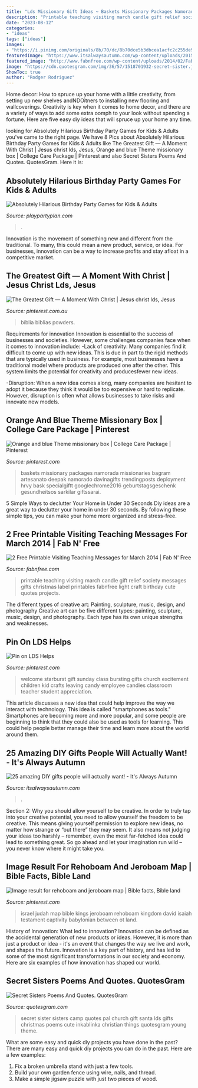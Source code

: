 ```yaml
---
title: "Lds Missionary Gift Ideas ~ Baskets Missionary Packages Namorada Missionaries Bagram Artesanato Deepak Namorado Davinagifts Trendingposts Deployment Hrvy Bask Specialgiftt Googlechrome2016 Geburtstagsgeschenk Gesundheitsos Sarkilar Giftssarai"
description: "Printable teaching visiting march candle gift relief society messages gifts christmas label printables fabnfree light craft birthday cute quotes projects"
date: "2023-08-12"
categories:
- "ideas"
tags: ["ideas"]
images:
- "https://i.pinimg.com/originals/8b/70/dc/8b70dce5b3dbcea1acfc2c255de90aa2.jpg"
featuredImage: "https://www.itsalwaysautumn.com/wp-content/uploads/2015/09/DIY-gift-ideas-handmade-holiday-christmas-presents-how-to-make-cool-best-featured.jpg"
featured_image: "http://www.fabnfree.com/wp-content/uploads/2014/02/FabNFree-Visiting-Teaching-Message-March-2014-Free-Printable-Candle-Wrap-Image2-497x700.jpg"
image: "https://cdn.quotesgram.com/img/36/57/1518701932-secret-sister.jpg"
ShowToc: true
author: "Rodger Rodriguez"
---
```



Home decor: How to spruce up your home with a little creativity, from setting up new shelves andNDOitners to installing new flooring and wallcoverings.
Creativity is key when it comes to home decor, and there are a variety of ways to add some extra oomph to your look without spending a fortune. Here are five easy diy ideas that will spruce up your home any time.

	

		
looking for Absolutely Hilarious Birthday Party Games for Kids &amp; Adults you've came to the right page. We have 8 Pics about Absolutely Hilarious Birthday Party Games for Kids &amp; Adults like The Greatest Gift — A Moment With Christ | Jesus christ lds, Jesus, Orange and blue Theme missionary box | College Care Package | Pinterest and also Secret Sisters Poems And Quotes. QuotesGram. Here it is:
		
    
## Absolutely Hilarious Birthday Party Games For Kids &amp; Adults

<img loading=lazy src="https://www.playpartyplan.com/wp-content/uploads/2016/10/Birthday-Party-Game-Ideas-3.jpg" onerror="this.onerror=null;this.src='https://tse2.mm.bing.net/th?id=OIP.asjFU0XmrQ76J_rAK0O9AQHaLH&amp;pid=15.1';" alt="Absolutely Hilarious Birthday Party Games for Kids &amp; Adults">

_Source: playpartyplan.com_

>. 

	

Innovation is the movement of something new and different from the traditional. To many, this could mean a new product, service, or idea. For businesses, innovation can be a way to increase profits and stay afloat in a competitive market.

    
## The Greatest Gift — A Moment With Christ | Jesus Christ Lds, Jesus

<img loading=lazy src="https://i.pinimg.com/736x/d0/7c/ae/d07cae012c26d8b9459ec3f50ea43a48.jpg" onerror="this.onerror=null;this.src='https://tse3.mm.bing.net/th?id=OIP.O1D24aaj9jmpHzyBf6EHsAHaLG&amp;pid=15.1';" alt="The Greatest Gift — A Moment With Christ | Jesus christ lds, Jesus">

_Source: pinterest.com.au_

>bíblia biblias powders. 

	

Requirements for innovation
Innovation is essential to the success of businesses and societies. However, some challenges companies face when it comes to innovation include:
-Lack of creativity: Many companies find it difficult to come up with new ideas. This is due in part to the rigid methods that are typically used in business. For example, most businesses have a traditional model where products are produced one after the other. This system limits the potential for creativity and producesfewer new ideas.

-Disruption: When a new idea comes along, many companies are hesitant to adopt it because they think it would be too expensive or hard to replicate. However, disruption is often what allows businesses to take risks and innovate new models.

    
## Orange And Blue Theme Missionary Box | College Care Package | Pinterest

<img loading=lazy src="https://i.pinimg.com/736x/db/9a/9b/db9a9b4cff7d8c52f1e17fcdb8c3b31f.jpg" onerror="this.onerror=null;this.src='https://tse1.mm.bing.net/th?id=OIP.KHLy6T-A79FHlqH9lO-TbwHaJ4&amp;pid=15.1';" alt="Orange and blue Theme missionary box | College Care Package | Pinterest">

_Source: pinterest.com_

>baskets missionary packages namorada missionaries bagram artesanato deepak namorado davinagifts trendingposts deployment hrvy bask specialgiftt googlechrome2016 geburtstagsgeschenk gesundheitsos sarkilar giftssarai. 

	

5 Simple Ways to declutter Your Home in Under 30 Seconds
Diy ideas are a great way to declutter your home in under 30 seconds. By following these simple tips, you can make your home more organized and stress-free.

    
## 2 Free Printable Visiting Teaching Messages For March 2014 | Fab N&#039; Free

<img loading=lazy src="http://www.fabnfree.com/wp-content/uploads/2014/02/FabNFree-Visiting-Teaching-Message-March-2014-Free-Printable-Candle-Wrap-Image2-497x700.jpg" onerror="this.onerror=null;this.src='https://tse2.mm.bing.net/th?id=OIP.Ldt8KU47Z2CBXzySSGZF5QHaKb&amp;pid=15.1';" alt="2 Free Printable Visiting Teaching Messages for March 2014 | Fab N&#039; Free">

_Source: fabnfree.com_

>printable teaching visiting march candle gift relief society messages gifts christmas label printables fabnfree light craft birthday cute quotes projects. 

	

The different types of creative art: Painting, sculpture, music, design, and photography
Creative art can be five different types: painting, sculpture, music, design, and photography. Each type has its own unique strengths and weaknesses.

    
## Pin On LDS Helps

<img loading=lazy src="https://i.pinimg.com/originals/8b/70/dc/8b70dce5b3dbcea1acfc2c255de90aa2.jpg" onerror="this.onerror=null;this.src='https://tse2.mm.bing.net/th?id=OIP.60_MLwMx0kzyWpjGAd2LTwHaJ4&amp;pid=15.1';" alt="Pin on LDS Helps">

_Source: pinterest.com_

>welcome starburst gift sunday class bursting gifts church excitement children kid crafts leaving candy employee candies classroom teacher student appreciation. 

	

This article discusses a new idea that could help improve the way we interact with technology. This idea is called "smartphones as tools." Smartphones are becoming more and more popular, and some people are beginning to think that they could also be used as tools for learning. This could help people better manage their time and learn more about the world around them.

    
## 25 Amazing DIY Gifts People Will Actually Want! - It&#039;s Always Autumn

<img loading=lazy src="https://www.itsalwaysautumn.com/wp-content/uploads/2015/09/DIY-gift-ideas-handmade-holiday-christmas-presents-how-to-make-cool-best-featured.jpg" onerror="this.onerror=null;this.src='https://tse2.mm.bing.net/th?id=OIP.KLvoJoRK4jXDLHo8Lv43LQHaHa&amp;pid=15.1';" alt="25 amazing DIY gifts people will actually want! - It&#039;s Always Autumn">

_Source: itsalwaysautumn.com_

>. 

	

Section 2: Why you should allow yourself to be creative.
In order to truly tap into your creative potential, you need to allow yourself the freedom to be creative. This means giving yourself permission to explore new ideas, no matter how strange or “out there” they may seem. It also means not judging your ideas too harshly – remember, even the most far-fetched idea could lead to something great. So go ahead and let your imagination run wild – you never know where it might take you.

    
## Image Result For Rehoboam And Jeroboam Map | Bible Facts, Bible Land

<img loading=lazy src="https://i.pinimg.com/736x/00/d7/61/00d761fdf88c009068043914a0b589d1.jpg" onerror="this.onerror=null;this.src='https://tse2.mm.bing.net/th?id=OIP.LkTajbCNaLXpuRoKQLODvwAAAA&amp;pid=15.1';" alt="Image result for rehoboam and jeroboam map | Bible facts, Bible land">

_Source: pinterest.com_

>israel judah map bible kings jeroboam rehoboam kingdom david isaiah testament captivity babylonian between ot land. 

	

History of Innovation: What led to innovation?
Innovation can be defined as the accidental generation of new products or ideas. However, it is more than just a product or idea - it's an event that changes the way we live and work, and shapes the future. Innovation is a key part of history, and has led to some of the most significant transformations in our society and economy. Here are six examples of how innovation has shaped our world.

    
## Secret Sisters Poems And Quotes. QuotesGram

<img loading=lazy src="https://cdn.quotesgram.com/img/36/57/1518701932-secret-sister.jpg" onerror="this.onerror=null;this.src='https://tse3.mm.bing.net/th?id=OIP.ekXOnOpn52gOB416NKYKKQHaLy&amp;pid=15.1';" alt="Secret Sisters Poems And Quotes. QuotesGram">

_Source: quotesgram.com_

>secret sister sisters camp quotes pal church gift santa lds gifts christmas poems cute inkablinka christian things quotesgram young theme. 

	

What are some easy and quick diy projects you have done in the past?
There are many easy and quick diy projects you can do in the past. Here are a few examples:
1. Fix a broken umbrella stand with just a few tools.
2. Build your own garden fence using wire, nails, and thread.
3. Make a simple jigsaw puzzle with just two pieces of wood.

